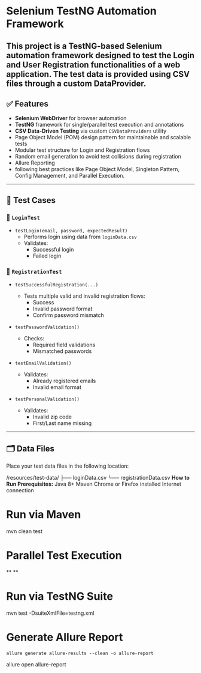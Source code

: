 # Selenium TestNG Automation Framework

This project is a TestNG-based Selenium automation framework designed to test the **Login** and **User Registration** functionalities of a web application. The test data is provided using CSV files through a custom DataProvider.
---

## ✅ Features

- **Selenium WebDriver** for browser automation
- **TestNG** framework for single/parallel test execution and annotations
- **CSV Data-Driven Testing** via custom `CSVDataProviders` utility
- Page Object Model (POM) design pattern for maintainable and scalable tests
- Modular test structure for Login and Registration flows
- Random email generation to avoid test collisions during registration
- Allure Reporting
- following best practices like Page Object Model, Singleton Pattern, Config Management, and Parallel Execution.

---

## 🧪 Test Cases

### 🔐 `LoginTest`

- `testLogin(email, password, expectedResult)`
  - Performs login using data from `loginData.csv`
  - Validates:
    - Successful login
    - Failed login

### 📝 `RegistrationTest`

- `testSuccessfulRegistration(...)`
  - Tests multiple valid and invalid registration flows:
    - Success
    - Invalid password format
    - Confirm password mismatch

- `testPasswordValidation()`
  - Checks:
    - Required field validations
    - Mismatched passwords

- `testEmailValidation()`
  - Validates:
    - Already registered emails
    - Invalid email format

- `testPersonalValidation()`
  - Validates:
    - Invalid zip code
    - First/Last name missing

---

## 🗂️ Data Files

Place your test data files in the following location:

/resources/test-data/
├── loginData.csv
└── registrationData.csv
**How to Run
Prerequisites:**
Java 8+
Maven
Chrome or Firefox installed
Internet connection

# Run via Maven

mvn clean test
#  Parallel Test Execution

**  <suite name="ParallelSuite" parallel="classes" thread-count="5">**

# Run via TestNG Suite 

mvn test -DsuiteXmlFile=testng.xml

# Generate Allure Report
	allure generate allure-results --clean -o allure-report
  allure open allure-report

